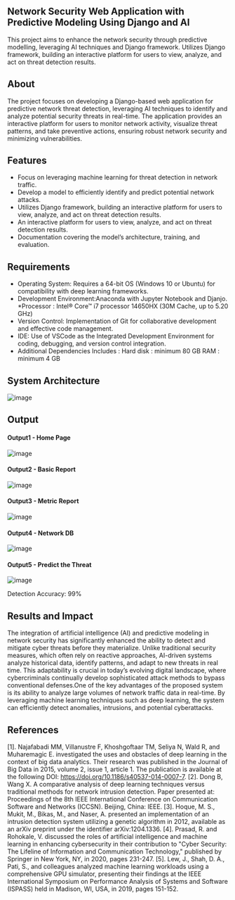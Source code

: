 ## Network Security Web Application with Predictive Modeling Using Django and AI

This project aims to enhance the network security through predictive modelling, leveraging AI techniques and Django framework. 
Utilizes Django framework, building an interactive platform for users to view, analyze, and act on threat detection results.

## About

The project focuses on developing a Django-based web application for predictive network threat detection, leveraging AI techniques to identify and analyze potential security threats in real-time. 
The application provides an interactive platform for users to monitor network activity, visualize threat patterns, and take preventive actions, ensuring robust network security and minimizing vulnerabilities.

## Features

- Focus on leveraging machine learning for threat detection in network traffic.
- Develop a model to efficiently identify and predict potential network attacks.
- Utilizes Django framework, building an interactive platform for users to view, analyze, and act on threat detection results.
- An interactive platform for users to view, analyze, and act on threat detection results.
- Documentation covering the model’s architecture, training, and evaluation.

## Requirements

* Operating System: Requires a 64-bit OS (Windows 10 or Ubuntu) for compatibility with deep learning frameworks.
* Development Environment:Anaconda with Jupyter Notebook and Djanjo.
*Processor   : Intel® Core™ i7 processor 14650HX (30M Cache, up      to 5.20 GHz)
* Version Control: Implementation of Git for collaborative development and effective code management.
* IDE: Use of VSCode as the Integrated Development Environment for coding, debugging, and version control integration.
* Additional Dependencies Includes :
  Hard disk  : minimum 80 GB
  RAM : minimum 4 GB


## System Architecture

![image](https://github.com/user-attachments/assets/8a76cfc1-7f19-42fa-a7b9-5e6e93f84561)


## Output
#### Output1 - Home Page

![image](https://github.com/user-attachments/assets/0f071ad3-e4f5-4705-8191-c514f56eec16)

#### Output2 - Basic Report

![image](https://github.com/user-attachments/assets/a5c590ae-61ff-4e2b-ad71-c4f15e20e27f)

#### Output3 - Metric Report

![image](https://github.com/user-attachments/assets/1283bde6-4408-4d9b-9b8f-1812de91ae8b)

#### Output4 - Network DB

![image](https://github.com/user-attachments/assets/e7bee834-ebf6-49fa-8556-d279814b5c5f)

#### Output5 - Predict the Threat

![image](https://github.com/user-attachments/assets/502fc081-5f89-44f2-a342-d33ec8ed2892)


Detection Accuracy: 99%

## Results and Impact

The integration of artificial intelligence (AI) and predictive modeling in network security has significantly enhanced the ability to detect and mitigate cyber threats before they materialize. Unlike traditional security measures, which often rely on reactive approaches, AI-driven systems analyze historical data, identify patterns, and adapt to new threats in real time.
This adaptability is crucial in today’s evolving digital landscape, where cybercriminals continually develop sophisticated attack methods to bypass conventional defenses.One of the key advantages of the proposed system is its ability to analyze large volumes of network traffic data in real-time.
By leveraging machine learning techniques such as deep learning, the system can efficiently detect anomalies, intrusions, and potential cyberattacks.

## References

[1]. Najafabadi MM, Villanustre F, Khoshgoftaar TM, Seliya N, Wald R, and Muharemagic E. investigated the uses and obstacles of deep learning in the context of big data analytics. Their research was published in the Journal of Big Data in 2015, volume 2, issue 1, article 1. The publication is available at the following DOI: https://doi.org/10.1186/s40537-014-0007-7.
[2]. Dong B, Wang X. A comparative analysis of deep learning techniques versus traditional methods for network intrusion detection. Paper presented at: Proceedings of the 8th IEEE International Conference on Communication Software and Networks (ICCSN). Beijing, China: IEEE.
[3]. Hoque, M. S., Mukit, M., Bikas, M., and Naser, A. presented an implementation of an intrusion detection system utilizing a genetic algorithm in 2012, available as an arXiv preprint under the identifier arXiv:1204.1336. 
[4]. Prasad, R. and Rohokale, V. discussed the roles of artificial intelligence and machine learning in enhancing cybersecurity in their contribution to "Cyber Security: The Lifeline of Information and Communication Technology," published by Springer in New York, NY, in 2020, pages 231-247.
[5]. Lew, J., Shah, D. A., Pati, S., and colleagues analyzed machine learning workloads using a comprehensive GPU simulator, presenting their findings at the IEEE International Symposium on Performance Analysis of Systems and Software (ISPASS) held in Madison, WI, USA, in 2019, pages 151-152.

